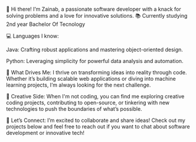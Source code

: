 👋 Hi there! I’m Zainab, a passionate software developer with a knack for solving problems and a love for innovative solutions.
📚 Currently studying 2nd year Bachelor Of Tecnology 

💻 Languages I know:

Java: Crafting robust applications and mastering object-oriented design.

Python: Leveraging simplicity for powerful data analysis and automation.

🚀 What Drives Me: I thrive on transforming ideas into reality through code. Whether it’s building scalable web applications or diving into machine learning projects,
I’m always looking for the next challenge.

🎨 Creative Side: When I'm not coding, you can find me exploring creative coding projects, contributing to open-source,
or tinkering with new technologies to push the boundaries of what’s possible.

🔗 Let’s Connect: I’m excited to collaborate and share ideas! Check out my projects below and feel free to reach out if you want to chat about software development or innovative tech!

<!---
zea-h/zea-h is a ✨ special ✨ repository because its `README.md` (this file) appears on your GitHub profile.
You can click the Preview link to take a look at your changes.
--->

